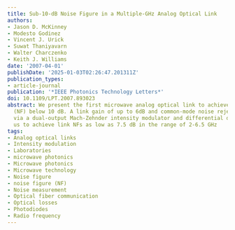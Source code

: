 ```yaml
---
title: Sub-10-dB Noise Figure in a Multiple-GHz Analog Optical Link
authors:
- Jason D. McKinney
- Modesto Godinez
- Vincent J. Urick
- Suwat Thaniyavarn
- Walter Charczenko
- Keith J. Williams
date: '2007-04-01'
publishDate: '2025-01-03T02:26:47.201311Z'
publication_types:
- article-journal
publication: '*IEEE Photonics Technology Letters*'
doi: 10.1109/LPT.2007.893023
abstract: We present the first microwave analog optical link to achieve a noise figure
  (NF) below 10 dB. A link gain of up to 6dB and common-mode noise rejection achieved
  via a dual-output Mach-Zehnder intensity modulator and differential detection enable
  us to achieve link NFs as low as 7.5 dB in the range of 2-6.5 GHz
tags:
- Analog optical links
- Intensity modulation
- Laboratories
- microwave photonics
- Microwave photonics
- Microwave technology
- Noise figure
- noise figure (NF)
- Noise measurement
- Optical fiber communication
- Optical losses
- Photodiodes
- Radio frequency
---
```

